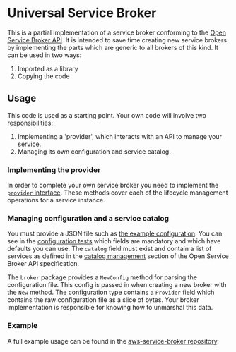 # Universal Service Broker

This is a partial implementation of a service broker conforming to the [Open Service Broker API](https://www.openservicebrokerapi.org/). It is intended to save time creating new service brokers by implementing the parts which are generic to all brokers of this kind. It can be used in two ways:

1. Imported as a library
1. Copying the code

## Usage

This code is used as a starting point. Your own code will involve two responsibilities:

1. Implementing a 'provider', which interacts with an API to manage your service.
1. Managing its own configuration and service catalog.

### Implementing the provider

In order to complete your own service broker you need to implement the [`provider` interface](https://github.com/henrytk/universal-service-broker/blob/master/provider/interface.go). These methods cover each of the lifecycle management operations for a service instance.

### Managing configuration and a service catalog

You must provide a JSON file such as [the example configuration](examples/config.json). You can see in the [configuration tests](broker/config_test.go) which fields are mandatory and which have defaults you can use. The `catalog` field must exist and contain a list of services as defined in the [catalog management](https://github.com/openservicebrokerapi/servicebroker/blob/v2.13/spec.md#catalog-management) section of the Open Service Broker API specification.

The `broker` package provides a `NewConfig` method for parsing the configuration file. This config is passed in when creating a new broker with the `New` method. The configuration type contains a `Provider` field which contains the raw configuration file as a slice of bytes. Your broker implementation is responsible for knowing how to unmarshal this data.

### Example

A full example usage can be found in the [aws-service-broker repository](https://github.com/henrytk/aws-service-broker).